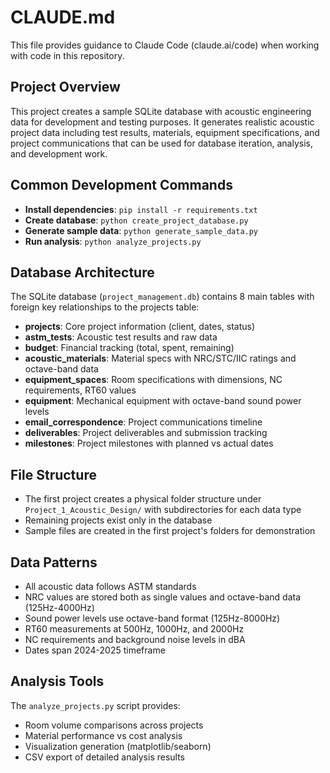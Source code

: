 # CLAUDE.md

This file provides guidance to Claude Code (claude.ai/code) when working with code in this repository.

## Project Overview

This project creates a sample SQLite database with acoustic engineering data for development and testing purposes. It generates realistic acoustic project data including test results, materials, equipment specifications, and project communications that can be used for database iteration, analysis, and development work.

## Common Development Commands

- **Install dependencies**: `pip install -r requirements.txt`
- **Create database**: `python create_project_database.py`
- **Generate sample data**: `python generate_sample_data.py`
- **Run analysis**: `python analyze_projects.py`

## Database Architecture

The SQLite database (`project_management.db`) contains 8 main tables with foreign key relationships to the projects table:

- **projects**: Core project information (client, dates, status)
- **astm_tests**: Acoustic test results and raw data
- **budget**: Financial tracking (total, spent, remaining)
- **acoustic_materials**: Material specs with NRC/STC/IIC ratings and octave-band data
- **equipment_spaces**: Room specifications with dimensions, NC requirements, RT60 values
- **equipment**: Mechanical equipment with octave-band sound power levels
- **email_correspondence**: Project communications timeline
- **deliverables**: Project deliverables and submission tracking
- **milestones**: Project milestones with planned vs actual dates

## File Structure

- The first project creates a physical folder structure under `Project_1_Acoustic_Design/` with subdirectories for each data type
- Remaining projects exist only in the database
- Sample files are created in the first project's folders for demonstration

## Data Patterns

- All acoustic data follows ASTM standards
- NRC values are stored both as single values and octave-band data (125Hz-4000Hz)
- Sound power levels use octave-band format (125Hz-8000Hz)
- RT60 measurements at 500Hz, 1000Hz, and 2000Hz
- NC requirements and background noise levels in dBA
- Dates span 2024-2025 timeframe

## Analysis Tools

The `analyze_projects.py` script provides:
- Room volume comparisons across projects
- Material performance vs cost analysis
- Visualization generation (matplotlib/seaborn)
- CSV export of detailed analysis results